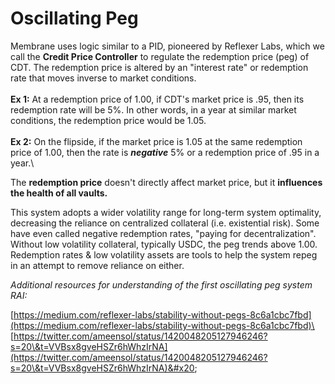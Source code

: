 # Oscillating Peg

Membrane uses logic similar to a PID, pioneered by Reflexer Labs, which we call the **Credit Price Controller** to regulate the redemption price (peg) of CDT. The redemption price is altered by an "interest rate" or redemption rate that moves inverse to market conditions. \
\
**Ex 1:** At a redemption price of 1.00, if CDT's market price is .95, then its redemption rate will be 5%. In other words, in a year at similar market conditions, the redemption price would be 1.05.\
\
**Ex 2:** On the flipside, if the market price is 1.05 at the same redemption price of 1.00, then the rate is _**negative**_ 5% or a redemption price of .95 in a year.\


The **redemption price** doesn't directly affect market price, but it **influences the health of all vaults.**&#x20;

This system adopts a wider volatility range for long-term system optimality, decreasing the reliance on centralized collateral (i.e. existential risk). Some have even called negative redemption rates, "paying for decentralization". Without low volatility collateral, typically USDC, the peg trends above 1.00. Redemption rates & low volatility assets are tools to help the system repeg in an attempt to remove reliance on either.

_Additional resources for understanding of the first oscillating peg system RAI:_

[https://medium.com/reflexer-labs/stability-without-pegs-8c6a1cbc7fbd](https://medium.com/reflexer-labs/stability-without-pegs-8c6a1cbc7fbd)\
[https://twitter.com/ameensol/status/1420048205127946246?s=20\&t=VVBsx8gveHSZr6hWhzIrNA](https://twitter.com/ameensol/status/1420048205127946246?s=20\&t=VVBsx8gveHSZr6hWhzIrNA)&#x20;
